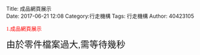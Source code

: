 Title: <font face="標楷體">成品網頁展示</font><br>
Date: 2017-06-21 12:08
Category:行走機構
Tags: 行走機構
Author: 40423105 

<font face="標楷體" color="red">
1.成品網頁展示
</font><br>
<!-- PELICAN_END_SUMMARY -->
<link href="./../work/madeleine/src/css/Madeleine.css" rel="stylesheet">
<script src="./../work/madeleine/src/stats.js"></script>
<script src="./../work/madeleine/src/detector.js"></script>
<script src="./../work/madeleine/src/three.min.js"></script>
<script src="./../work/madeleine/src/Madeleine.js"></script>

<div id="target" class="madeleine"></div>

<script>
window.onload = function(){
    var madeleine = new Madeleine({
      target: 'target', // target div id
      data: './../final/fourbar/ALL.stl', // data path
      path: './../work/madeleine/src/' // path to source directory from current html file
    });
}; 
</script>

<font face="標楷體" size="5">由於零件檔案過大,需等待幾秒</font><br></a>
